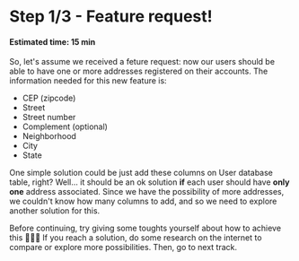 # Step 1/3 - Feature request!
#### Estimated time: 15 min

So, let's assume we received a feture request: now our users should be able to have one or more addresses registered on their accounts. The information needed for this new feature is:

- CEP (zipcode)
- Street
- Street number
- Complement (optional)
- Neighborhood
- City
- State

One simple solution could be just add these columns on User database table, right? Well... it should be an ok solution **if** each user should have **only one** address associated. Since we have the possibility of more addresses, we couldn't know how many columns to add, and so we need to explore another solution for this.

Before continuing, try giving some toughts yourself about how to achieve this 🤔🤔🤔
If you reach a solution, do some research on the internet to compare or explore more possibilities. Then, go to next track.
